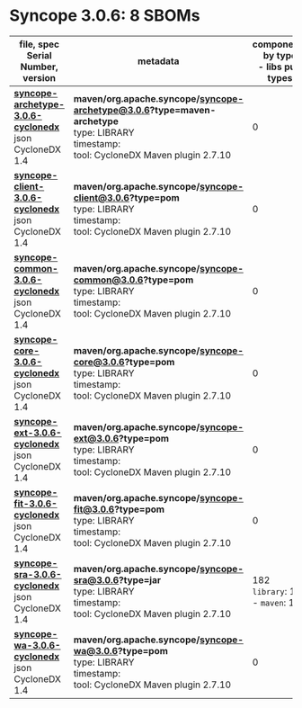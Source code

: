 Syncope 3.0.6: 8 SBOMs
=======

| file, spec<br>Serial Number, version| metadata | components<br>by type<br>- libs purl types |
| ----------------------------------- | -------- | ------------------------------------------ |
| **[syncope-archetype-3.0.6-cyclonedx](maven/org.apache.syncope/syncope-archetype/3.0.6/syncope-archetype-3.0.6-cyclonedx.json)**<br>json CycloneDX 1.4 | **maven/org.apache.syncope/syncope-archetype@3.0.6?type=maven-archetype**<br>type: LIBRARY<br>timestamp: <br>tool: CycloneDX Maven plugin 2.7.10 | 0 |
| **[syncope-client-3.0.6-cyclonedx](maven/org.apache.syncope/syncope-client/3.0.6/syncope-client-3.0.6-cyclonedx.json)**<br>json CycloneDX 1.4 | **maven/org.apache.syncope/syncope-client@3.0.6?type=pom**<br>type: LIBRARY<br>timestamp: <br>tool: CycloneDX Maven plugin 2.7.10 | 0 |
| **[syncope-common-3.0.6-cyclonedx](maven/org.apache.syncope/syncope-common/3.0.6/syncope-common-3.0.6-cyclonedx.json)**<br>json CycloneDX 1.4 | **maven/org.apache.syncope/syncope-common@3.0.6?type=pom**<br>type: LIBRARY<br>timestamp: <br>tool: CycloneDX Maven plugin 2.7.10 | 0 |
| **[syncope-core-3.0.6-cyclonedx](maven/org.apache.syncope/syncope-core/3.0.6/syncope-core-3.0.6-cyclonedx.json)**<br>json CycloneDX 1.4 | **maven/org.apache.syncope/syncope-core@3.0.6?type=pom**<br>type: LIBRARY<br>timestamp: <br>tool: CycloneDX Maven plugin 2.7.10 | 0 |
| **[syncope-ext-3.0.6-cyclonedx](maven/org.apache.syncope/syncope-ext/3.0.6/syncope-ext-3.0.6-cyclonedx.json)**<br>json CycloneDX 1.4 | **maven/org.apache.syncope/syncope-ext@3.0.6?type=pom**<br>type: LIBRARY<br>timestamp: <br>tool: CycloneDX Maven plugin 2.7.10 | 0 |
| **[syncope-fit-3.0.6-cyclonedx](maven/org.apache.syncope/syncope-fit/3.0.6/syncope-fit-3.0.6-cyclonedx.json)**<br>json CycloneDX 1.4 | **maven/org.apache.syncope/syncope-fit@3.0.6?type=pom**<br>type: LIBRARY<br>timestamp: <br>tool: CycloneDX Maven plugin 2.7.10 | 0 |
| **[syncope-sra-3.0.6-cyclonedx](maven/org.apache.syncope/syncope-sra/3.0.6/syncope-sra-3.0.6-cyclonedx.json)**<br>json CycloneDX 1.4 | **maven/org.apache.syncope/syncope-sra@3.0.6?type=jar**<br>type: LIBRARY<br>timestamp: <br>tool: CycloneDX Maven plugin 2.7.10 | 182<br>`library`: 182 <br>- `maven`: 182  |
| **[syncope-wa-3.0.6-cyclonedx](maven/org.apache.syncope/syncope-wa/3.0.6/syncope-wa-3.0.6-cyclonedx.json)**<br>json CycloneDX 1.4 | **maven/org.apache.syncope/syncope-wa@3.0.6?type=pom**<br>type: LIBRARY<br>timestamp: <br>tool: CycloneDX Maven plugin 2.7.10 | 0 |
